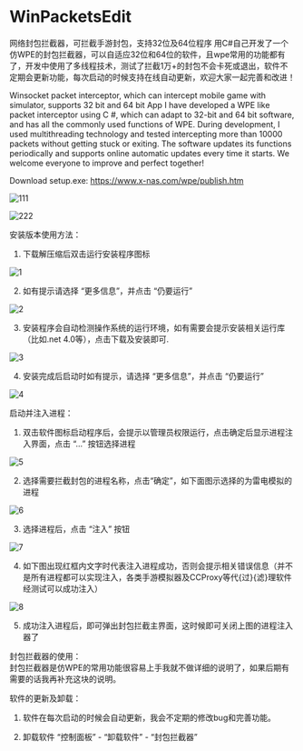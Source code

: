 # WinPacketsEdit

网络封包拦截器，可拦截手游封包，支持32位及64位程序
用C#自己开发了一个仿WPE的封包拦截器，可以自适应32位和64位的软件，且wpe常用的功能都有了，开发中使用了多线程技术，测试了拦截1万+的封包不会卡死或退出，软件不定期会更新功能，每次启动的时候支持在线自动更新，欢迎大家一起完善和改进！

Winsocket packet interceptor, which can intercept mobile game  with simulator, supports 32 bit and 64 bit App
I have developed a WPE like packet interceptor using C #, which can adapt to 32-bit and 64 bit software, and has all the commonly used functions of WPE. During development, I used multithreading technology and tested intercepting more than 10000 packets without getting stuck or exiting. The software updates its functions periodically and supports online automatic updates every time it starts. We welcome everyone to improve and perfect together!

Download setup.exe: https://www.x-nas.com/wpe/publish.htm

![111](https://github.com/x-nas/WinPacketsEdit/assets/67667226/5f45ae94-fdcb-42de-abf9-3cf7aefad08d)

![222](https://github.com/x-nas/WinPacketsEdit/assets/67667226/031edea5-4a40-4f04-a10e-5c84f843e673)


安装版本使用方法：  
  1. 下载解压缩后双击运行安装程序图标 
  
  ![1](https://user-images.githubusercontent.com/67667226/161364663-ce7a01aa-f359-458c-ae9b-b7468803b19d.jpg)

  
  2. 如有提示请选择 “更多信息”，并点击 “仍要运行” 
  
  ![2](https://user-images.githubusercontent.com/67667226/161364780-101447f1-ed3e-4c76-9980-43605a45711a.jpg)

  
  3. 安装程序会自动检测操作系统的运行环境，如有需要会提示安装相关运行库（比如.net 4.0等），点击下载及安装即可.
  
  ![3](https://user-images.githubusercontent.com/67667226/161364787-0d028d2d-95b7-4771-a0f6-650542709f44.jpg)

  
  4. 安装完成后启动时如有提示，请选择 “更多信息”，并点击 “仍要运行”
    
  ![4](https://user-images.githubusercontent.com/67667226/161364794-11c37f22-39f6-4c52-86cc-0acd41a7362f.jpg)
 
启动并注入进程：
  1. 双击软件图标启动程序后，会提示以管理员权限运行，点击确定后显示进程注入界面，点击 “...” 按钮选择进程
  
  ![5](https://user-images.githubusercontent.com/67667226/161364836-3c089719-ae78-4089-ac2f-48d797600cde.jpg)

  
  2. 选择需要拦截封包的进程名称，点击“确定”，如下面图示选择的为雷电模拟的进程
  
  ![6](https://user-images.githubusercontent.com/67667226/161364842-a1c97049-296a-4bfc-ac29-9cd03679d427.jpg)

  
  3. 选择进程后，点击 “注入” 按钮
  
  ![7](https://user-images.githubusercontent.com/67667226/161364853-2c8760bd-4632-4dac-b76d-74f41a81876e.jpg)

  
  4. 如下图出现红框内文字时代表注入进程成功，否则会提示相关错误信息（并不是所有进程都可以实现注入，各类手游模拟器及CCProxy等代{过}{滤}理软件经测试可以成功注入）
  
  ![8](https://user-images.githubusercontent.com/67667226/161364857-e3a00761-866d-41f5-9cde-b2a621f335d6.jpg)

  
  5. 成功注入进程后，即可弹出封包拦截主界面，这时候即可关闭上图的进程注入器了
 
  封包拦截器的使用：  
  封包拦截器是仿WPE的常用功能很容易上手我就不做详细的说明了，如果后期有需要的话我再补充这块的说明。
  
  软件的更新及卸载：
  1. 软件在每次启动的时候会自动更新，我会不定期的修改bug和完善功能。
  
  2. 卸载软件 “控制面板” - “卸载软件” - “封包拦截器”
